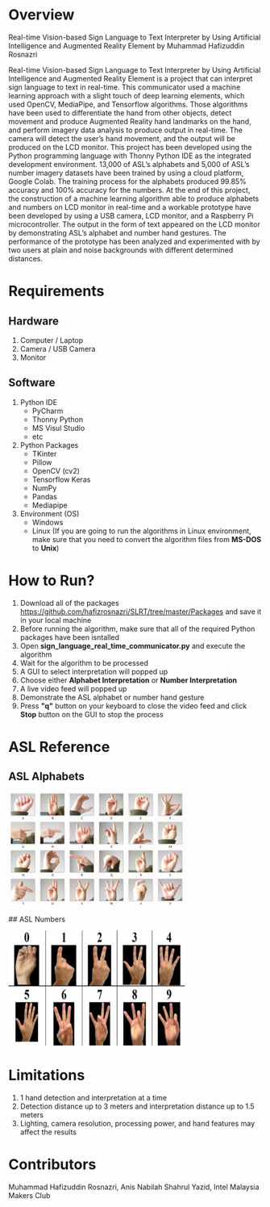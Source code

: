 # Overview
Real-time Vision-based Sign Language to Text Interpreter by Using Artificial Intelligence and Augmented Reality Element by Muhammad Hafizuddin Rosnazri

Real-time Vision-based Sign Language to Text Interpreter by Using Artificial Intelligence and Augmented Reality Element is a project that can interpret sign language to text in real-time. This communicator used a machine learning approach with a slight touch of deep learning elements, which used OpenCV, MediaPipe, and Tensorflow algorithms. Those algorithms have been used to differentiate the hand from other objects, detect movement and produce Augmented Reality hand landmarks on the hand, and perform imagery data analysis to produce output in real-time. The camera will detect the user’s hand movement, and the output will be produced on the LCD monitor. This project has been developed using the Python programming language with Thonny Python IDE as the integrated development environment. 13,000 of ASL’s alphabets and 5,000 of ASL’s number imagery datasets have been trained by using a cloud platform, Google Colab. The training process for the alphabets produced 99.85% accuracy and 100% accuracy for the numbers. At the end of this project, the construction of a machine learning algorithm able to produce alphabets and numbers on LCD monitor in real-time and a workable prototype have been developed by using a USB camera, LCD monitor, and a Raspberry Pi microcontroller. The output in the form of text appeared on the LCD monitor by demonstrating ASL’s alphabet and number hand gestures. The performance of the prototype has been analyzed and experimented with by two users at plain and noise backgrounds with different determined distances. 

# Requirements
## Hardware
1) Computer / Laptop
2) Camera / USB Camera
3) Monitor
## Software
1) Python IDE
   - PyCharm
   - Thonny Python
   - MS Visul Studio
   - etc
2) Python Packages
   - TKinter
   - Pillow
   - OpenCV (cv2)
   - Tensorflow Keras
   - NumPy
   - Pandas
   - Mediapipe
3) Environment (OS)
   - Windows
   - Linux (If you are going to run the algorithms in Linux environment, make sure that you need to convert the algorithm files from **MS-DOS** to **Unix**)

# How to Run?
1) Download all of the packages https://github.com/hafizrosnazri/SLRT/tree/master/Packages and save it in your local machine
2) Before running the algorithm, make sure that all of the required Python packages have been isntalled
3) Open **sign_language_real_time_communicator.py** and execute the algorithm
4) Wait for the algorithm to be processed
5) A GUI to select interpretation will popped up
6) Choose either **Alphabet Interpretation** or **Number Interpretation**
7) A live video feed will popped up
8) Demonstrate the ASL alphabet or number hand gesture
9) Press **"q"** button on your keyboard to close the video feed and click **Stop** button on the GUI to stop the process

# ASL Reference
## ASL Alphabets
<p align="left">
  <img src="Packages/ASL ALPHABETS.jpg" width="350" title="hover text">
</p>
## ASL Numbers
<p align="left">
  <img src="Packages/ASL NUMBERS.png" width="350" title="hover text">
</p>

# Limitations
1) 1 hand detection and interpretation at a time
2) Detection distance up to 3 meters and interpretation distance up to 1.5 meters
3) Lighting, camera resolution, processing power, and hand features may affect the results

# Contributors
Muhammad Hafizuddin Rosnazri, Anis Nabilah Shahrul Yazid, Intel Malaysia Makers Club
